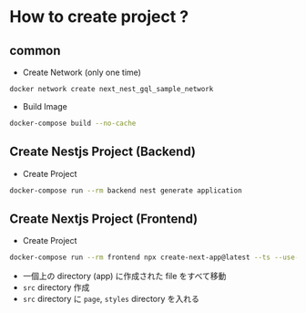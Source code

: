 # How to create project ?

## common

- Create Network (only one time)

```bash
docker network create next_nest_gql_sample_network
```

- Build Image

```bash
docker-compose build --no-cache
```

## Create Nestjs Project (Backend)

- Create Project

```bash
docker-compose run --rm backend nest generate application
```

## Create Nextjs Project (Frontend)

- Create Project

```bash
docker-compose run --rm frontend npx create-next-app@latest --ts --use-npm
```

- 一個上の directory (app) に作成された file をすべて移動
- `src` directory 作成
- `src` directory に `page`, `styles` directory を入れる
